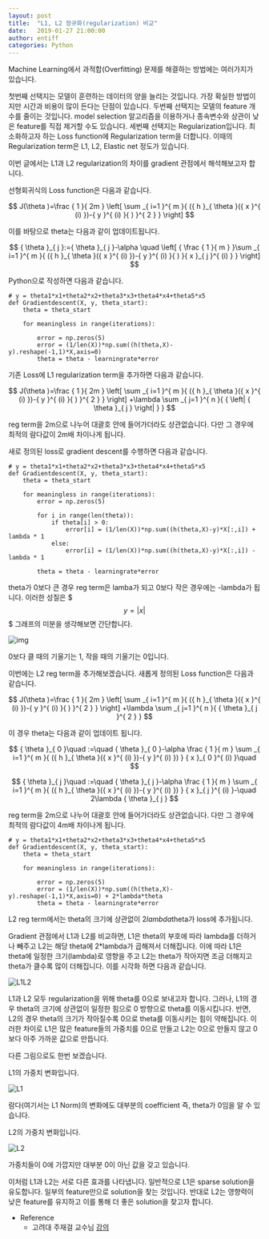 ```yaml
---
layout: post
title:  "L1, L2 정규화(regularization) 비교"
date:   2019-01-27 21:00:00
author: entiff
categories: Python
---
```


Machine Learning에서 과적합(Overfitting) 문제를 해결하는 방법에는 여러가지가 있습니다.

첫번째 선택지는 모델이 훈련하는 데이터의 양을 늘리는 것입니다. 가장 확실한 방법이지만 시간과 비용이 많이 든다는 단점이 있습니다.
두번째 선택지는 모델의 feature 개수를 줄이는 것입니다. model selection 알고리즘을 이용하거나 종속변수와 상관이 낮은 feature를 직접 제거할 수도 있습니다.
세번째 선택지는 Regularization입니다. 최소화하고자 하는 Loss function에 Regularization term을 더합니다. 이때의 Regularization term은 L1, L2, Elastic net 정도가 있습니다.

이번 글에서는 L1과 L2 regularization의 차이를 gradient 관점에서 해석해보고자 합니다.

선형회귀식의 Loss function은 다음과 같습니다.

$$ J(\theta )=\frac { 1 }{ 2m } \left[ \sum _{ i=1 }^{ m }{ ({ h }_{ \theta  }({ x }^{ (i) })-{ y }^{ (i) }{ ) }^{ 2 } }  \right]  $$

이를 바탕으로 theta는 다음과 같이 업데이트됩니다.

$$ { \theta  }_{ j }:={ \theta  }_{ j }-\alpha \quad \left[ { \frac { 1 }{ m }  }\sum _{ i=1 }^{ m }{ ({ h }_{ \theta  }({ x }^{ (i) })-{ y }^{ (i) }{ ) }{ x }_{ j }^{ (i) } }  \right] $$

Python으로 작성하면 다음과 같습니다.

```
# y = theta1*x1+theta2*x2+theta3*x3+theta4*x4+theta5*x5
def Gradientdescent(X, y, theta_start):
    theta = theta_start

    for meaningless in range(iterations):

        error = np.zeros(5)
        error = (1/len(X))*np.sum((h(theta,X)-y).reshape(-1,1)*X,axis=0)
        theta = theta - learningrate*error
```

기존 Loss에 L1 regularization term을 추가하면 다음과 같습니다.

$$ J(\theta )=\frac { 1 }{ 2m } \left[ \sum _{ i=1 }^{ m }{ ({ h }_{ \theta  }({ x }^{ (i) })-{ y }^{ (i) }{ ) }^{ 2 } }  \right] +\lambda \sum _{ j=1 }^{ n }{ { \left| { \theta  }_{ j } \right|  } } $$

reg term을 2m으로 나누어 대괄호 안에 들어가더라도 상관없습니다. 다만 그 경우에 최적의 람다값이 2m배 차이나게 됩니다.

새로 정의된 loss로 gradient descent를 수행하면 다음과 같습니다.

```
# y = theta1*x1+theta2*x2+theta3*x3+theta4*x4+theta5*x5
def Gradientdescent(X, y, theta_start):
    theta = theta_start

    for meaningless in range(iterations):
        error = np.zeros(5)

        for i in range(len(theta)):
            if theta[i] > 0:
                error[i] = (1/len(X))*np.sum((h(theta,X)-y)*X[:,i]) + lambda * 1
            else:
                error[i] = (1/len(X))*np.sum((h(theta,X)-y)*X[:,i]) - lambda * 1

        theta = theta - learningrate*error
```

theta가 0보다 큰 경우 reg term은 lamba가 되고 0보다 작은 경우에는 -lambda가 됩니다. 이러한 성질은 $$$ y=\left| x \right| $$$ 그래프의 미분을 생각해보면 간단합니다.

![img](https://upload.wikimedia.org/wikipedia/commons/thumb/6/6b/Absolute_value.svg/330px-Absolute_value.svg.png)

0보다 클 때의 기울기는 1, 작을 때의 기울기는 0입니다.

이번에는 L2 reg term을 추가해보겠습니다. 새롭게 정의된 Loss function은 다음과 같습니다.

$$ J(\theta )=\frac { 1 }{ 2m } \left[ \sum _{ i=1 }^{ m }{ ({ h }_{ \theta  }({ x }^{ (i) })-{ y }^{ (i) }{ ) }^{ 2 } }  \right] +\lambda \sum _{ j=1 }^{ n }{ { \theta  }_{ j }^{ 2 } } $$

이 경우 theta는 다음과 같이 업데이트 됩니다.

$$ { \theta  }_{ 0 }\quad :=\quad { \theta  }_{ 0 }-\alpha \frac { 1 }{ m } \sum _{ i=1 }^{ m }{ ({ h }_{ \theta  }({ x }^{ (i) })-{ y }^{ (i) }) } { x }_{ 0 }^{ (i) }\quad $$

$$ { \theta  }_{ j }\quad :=\quad { \theta  }_{ j }-\alpha \frac { 1 }{ m } \sum _{ i=1 }^{ m }{ ({ h }_{ \theta  }({ x }^{ (i) })-{ y }^{ (i) }) } { x }_{ j }^{ (i) }-\quad 2\lambda { \theta  }_{ j } $$

reg term을 2m으로 나누어 대괄호 안에 들어가더라도 상관없습니다. 다만 그 경우에 최적의 람다값이 4m배 차이나게 됩니다.

```
# y = theta1*x1+theta2*x2+theta3*x3+theta4*x4+theta5*x5
def Gradientdescent(X, y, theta_start):
    theta = theta_start

    for meaningless in range(iterations):

        error = np.zeros(5)
        error = (1/len(X))*np.sum((h(theta,X)-y).reshape(-1,1)*X,axis=0) + 2*lambda*theta
        theta = theta - learningrate*error
```

L2 reg term에서는 theta의 크기에 상관없이 2*lambda*theta가 loss에 추가됩니다.

Gradient 관점에서 L1과 L2를 비교하면, L1은 theta의 부호에 따라 lambda를 더하거나 빼주고
L2는 해당 theta에 2*lambda가 곱해져서 더해집니다. 이에 따라 L1은 theta에 일정한 크기(lambda)로 영향을 주고
L2는 theta가 작아지면 조금 더해지고 theta가 클수록 많이 더해집니다. 이를 시각화 하면 다음과 같습니다.

![L1L2](https://github.com/shwksl101/shwksl101.github.io/blob/master/images/L1L2.png?raw=true)

L1과 L2 모두 regularization을 위해 theta를 0으로 보내고자 합니다. 그러나, L1의 경우 theta의 크기에 상관없이
일정한 힘으로 0 방향으로 theta를 이동시킵니다. 반면, L2의 경우 theta의 크기가 작아질수록 0으로 theta를 이동시키는 힘이
약해집니다. 이러한 차이로 L1은 많은 feature들의 가중치를 0으로 만들고 L2는 0으로 만들지 않고 0보다 아주 가까운 값으로 만듭니다.

다른 그림으로도 한번 보겠습니다.

L1의 가중치 변화입니다.

![L1](https://github.com/shwksl101/shwksl101.github.io/blob/master/images/L1%20Norm.png?raw=true)

람다(여기서는 L1 Norm)의 변화에도 대부분의 coefficient 즉, theta가 0임을 알 수 있습니다.

L2의 가중치 변화입니다.

![L2](https://github.com/shwksl101/shwksl101.github.io/blob/master/images/L2%20Norm.png?raw=true)

가중치들이 0에 가깝지만 대부분 0이 아닌 값을 갖고 있습니다.

이처럼 L1과 L2는 서로 다른 효과를 나타냅니다. 일반적으로 L1은 sparse solution을 유도합니다. 일부의 feature만으로 solution을 찾는 것입니다. 반대로 L2는 영향력이 낮은 feature를 유지하고 이를 통해 더 좋은 solution을 찾고자 합니다.

- Reference
  - 고려대 주재걸 교수님 [강의](https://www.youtube.com/watch?v=W-93giPwZnk&list=PLep-kTP3NkcNQ6kVMzAYhp3atuo2kCp2B&index=5)

